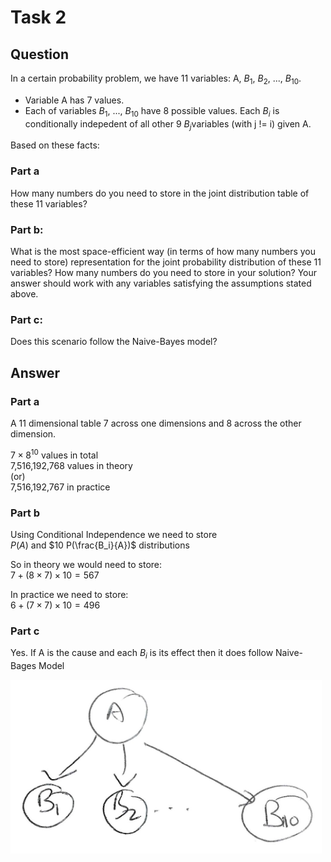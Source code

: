 # Task 2

## Question
In a certain probability problem, we have 11 variables: A, $B_{1}$, $B_{2}$, ..., $B_{10}$.


- Variable A has 7 values.
- Each of variables $B_{1}$, ..., $B_{10}$ have 8 possible values. Each $B_{i}$ is conditionally indepedent of all other 9 $B_{j}$variables (with j != i) given A.

Based on these facts:

### **Part a** 
How many numbers do you need to store in the joint distribution table of these 11 variables?

### **Part b**: 
What is the most space-efficient way (in terms of how many numbers you need to store) representation for the joint probability distribution of these 11 variables? How many numbers do you need to store in your solution? Your answer should work with any variables satisfying the assumptions stated above.

### **Part c**: 
Does this scenario follow the Naive-Bayes model?

## Answer

### Part a
A 11 dimensional table 7 across one dimensions and 8 across the other dimension.  

$7\times8^{10}$ values in total  
7,516,192,768 values in theory  
(or)  
7,516,192,767 in practice  

### Part b
Using Conditional Independence we need to store  
$P(A)$ and $10 P(\frac{B_i}{A})$ distributions  

So in theory we would need to store:  
$7+(8\times7)\times10=567$

In practice we need to store:  
$6+(7\times7)\times10=496$

### Part c  
Yes. If A is the cause and each $B_i$ is its effect then it does follow Naive-Bages Model  

![task2](./assets/task2.png)

